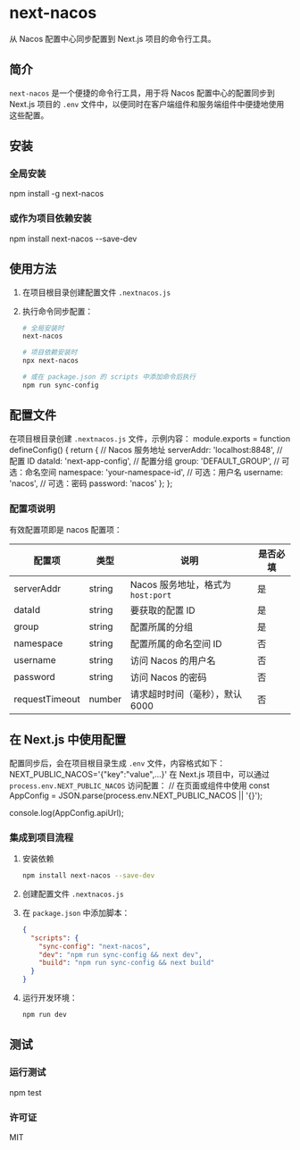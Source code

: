 # next-nacos

从 Nacos 配置中心同步配置到 Next.js 项目的命令行工具。

## 简介

`next-nacos` 是一个便捷的命令行工具，用于将 Nacos 配置中心的配置同步到 Next.js 项目的 `.env` 文件中，以便同时在客户端组件和服务端组件中便捷地使用这些配置。

## 安装
### 全局安装
npm install -g next-nacos

### 或作为项目依赖安装
npm install next-nacos --save-dev

## 使用方法

1. 在项目根目录创建配置文件 `.nextnacos.js`

2. 执行命令同步配置：
   ```bash
   # 全局安装时
   next-nacos
   
   # 项目依赖安装时
   npx next-nacos
   
   # 或在 package.json 的 scripts 中添加命令后执行
   npm run sync-config
   ```

## 配置文件

在项目根目录创建 `.nextnacos.js` 文件，示例内容：
module.exports = function defineConfig() {
  return {
    // Nacos 服务地址
    serverAddr: 'localhost:8848',
    // 配置 ID
    dataId: 'next-app-config',
    // 配置分组
    group: 'DEFAULT_GROUP',
    // 可选：命名空间
    namespace: 'your-namespace-id',
    // 可选：用户名
    username: 'nacos',
    // 可选：密码
    password: 'nacos'
  };
};

### 配置项说明
有效配置项即是 nacos 配置项：

| 配置项 | 类型 | 说明 | 是否必填 |
|--------|------|------|----------|
| serverAddr | string | Nacos 服务地址，格式为 `host:port` | 是 |
| dataId | string | 要获取的配置 ID | 是 |
| group | string | 配置所属的分组 | 是 |
| namespace | string | 配置所属的命名空间 ID | 否 |
| username | string | 访问 Nacos 的用户名 | 否 |
| password | string | 访问 Nacos 的密码 | 否 |
| requestTimeout | number | 请求超时时间（毫秒），默认 6000 | 否 |

## 在 Next.js 中使用配置

配置同步后，会在项目根目录生成 `.env` 文件，内容格式如下：
NEXT_PUBLIC_NACOS='{"key":"value",...}'
在 Next.js 项目中，可以通过 `process.env.NEXT_PUBLIC_NACOS` 访问配置：
// 在页面或组件中使用
const AppConfig = JSON.parse(process.env.NEXT_PUBLIC_NACOS || '{}');

console.log(AppConfig.apiUrl);

### 集成到项目流程

1. 安装依赖
   ```bash
   npm install next-nacos --save-dev
   ```

2. 创建配置文件 `.nextnacos.js`

3. 在 `package.json` 中添加脚本：
   ```json
   {
     "scripts": {
       "sync-config": "next-nacos",
       "dev": "npm run sync-config && next dev",
       "build": "npm run sync-config && next build"
     }
   }
   ```

4. 运行开发环境：
   ```bash
   npm run dev
   ```

## 测试
### 运行测试
npm test

### 许可证
MIT
